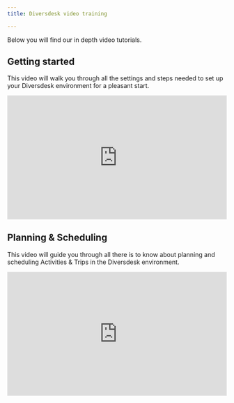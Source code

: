 ```yaml
---
title: Diversdesk video training

---
```


Below you will find our in depth video tutorials.

## Getting started
This video will walk you through all the settings and steps needed to set up your Diversdesk environment for a pleasant start.
<div style="position: relative; padding-bottom: 56.25%; height: 0;"><iframe src="https://www.loom.com/embed/ac3c1b550cbd4f4888116b99a29e9679?sid=9e927a70-3f5b-47b8-9c33-4954b7db524a" frameborder="0" webkitallowfullscreen mozallowfullscreen allowfullscreen style="position: absolute; top: 0; left: 0; width: 100%; height: 100%;"></iframe></div>
    
## Planning & Scheduling

This video will guide you through all there is to know about planning and scheduling Activities & Trips in the Diversdesk environment.
<div style="position: relative; padding-bottom: 56.25%; height: 0;"><iframe src="https://www.loom.com/embed/e229ccf8e50345afaadfc66f05ffa9de?sid=6dd6022e-2ea0-4209-89d7-e47f85271662" frameborder="0" webkitallowfullscreen mozallowfullscreen allowfullscreen style="position: absolute; top: 0; left: 0; width: 100%; height: 100%;"></iframe></div>